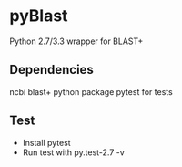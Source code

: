 # pyBlast

Python 2.7/3.3 wrapper for BLAST+

## Dependencies
ncbi blast+
python package pytest for tests

## Test

* Install pytest
* Run test with py.test-2.7  -v